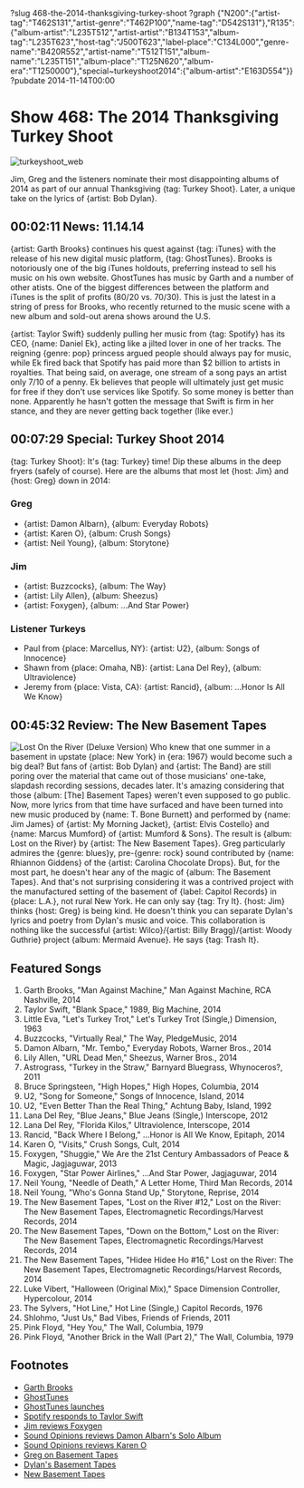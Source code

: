 ?slug 468-the-2014-thanksgiving-turkey-shoot
?graph {"N200":{"artist-tag":"T462S131","artist-genre":"T462P100","name-tag":"D542S131"},"R135":{"album-artist":"L235T512","artist-artist":"B134T153","album-tag":"L235T623","host-tag":"J500T623","label-place":"C134L000","genre-name":"B420R552","artist-name":"T512T151","album-name":"L235T151","album-place":"T125N620","album-era":"T1250000"},"special~turkeyshoot2014":{"album-artist":"E163D554"}}
?pubdate 2014-11-14T00:00

# Show 468: The 2014 Thanksgiving Turkey Shoot 
![turkeyshoot_web](http://static.soundopinions.org/images/2014/turkeyshoot_web.jpg)

Jim, Greg and the listeners nominate their most disappointing albums of 2014 as part of our annual Thanksgiving {tag: Turkey Shoot}. Later, a unique take on the lyrics of {artist: Bob Dylan}. 


## 00:02:11 News: 11.14.14
{artist: Garth Brooks} continues his quest against {tag: iTunes} with the release of his new digital music platform, {tag: GhostTunes}. Brooks is notoriously one of the big iTunes holdouts, preferring instead to sell his music on his own website. GhostTunes has music by Garth and a number of other atists. One of the biggest differences between the platform and iTunes is the split of profits (80/20 vs. 70/30). This is just the latest in a string of press for Brooks, who recently returned to the music scene with a new album and sold-out arena shows around the U.S. 

{artist: Taylor Swift} suddenly pulling her music from {tag: Spotify} has its CEO, {name: Daniel Ek}, acting like a jilted lover in one of her tracks. The reigning {genre: pop} princess argued people should always pay for music, while Ek fired back that Spotify has paid more than $2 billion to artists in royalties. That being said, on average, one stream of a song pays an artist only 7/10 of a penny. Ek believes that people will ultimately just get music for free if they don't use services like Spotify. So some money is better than none. Apparently he hasn't gotten the message that Swift is firm in her stance, and they are never getting back together (like ever.)


## 00:07:29 Special: Turkey Shoot 2014
{tag: Turkey Shoot}: It's {tag: Turkey} time! Dip these albums in the deep fryers (safely of course). Here are the albums that most let {host: Jim} and {host: Greg} down in 2014:

### Greg 
- {artist: Damon Albarn}, {album: Everyday Robots}
- {artist: Karen O}, {album: Crush Songs}
- {artist: Neil Young}, {album: Storytone}

### Jim	
- {artist: Buzzcocks}, {album: The Way}
- {artist: Lily Allen}, {album: Sheezus}
- {artist: Foxygen}, {album: ...And Star Power}
	
### Listener Turkeys
- Paul from {place: Marcellus, NY}: {artist: U2}, {album: Songs of Innocence}
- Shawn from {place: Omaha, NB}: {artist: Lana Del Rey}, {album: Ultraviolence}
- Jeremy from {place: Vista, CA}: {artist: Rancid}, {album: ...Honor Is All We Know}


## 00:45:32 Review: The New Basement Tapes
![Lost On the River (Deluxe Version)](http://is1.mzstatic.com/image/thumb/Music4/v4/fd/94/5c/fd945cc1-8d46-2d2e-5ecb-fc0e2c7d0489/source/600x600bb.jpg "906927303/906932930")
Who knew that one summer in a basement in upstate {place: New York} in {era: 1967} would become such a big deal? But fans of {artist: Bob Dylan} and {artist: The Band} are still poring over the material that came out of those musicians' one-take, slapdash recording sessions, decades later. It's amazing considering that those {album: [The] Basement Tapes} weren't even supposed to go public. Now, more lyrics from that time have surfaced and have been turned into new music produced by {name: T. Bone Burnett} and performed by {name: Jim James} of {artist: My Morning Jacket}, {artist: Elvis Costello} and {name: Marcus Mumford} of {artist: Mumford & Sons}. The result is {album: Lost on the River} by {artist: The New Basement Tapes}. Greg particularly admires the {genre: blues}y, pre-{genre: rock} sound contributed by {name: Rhiannon Giddens} of the {artist: Carolina Chocolate Drops}. But, for the most part, he doesn't hear any of the magic of {album: The Basement Tapes}. And that's not surprising considering it was a contrived project with the manufactured setting of the basement of {label: Capitol Records} in {place: L.A.}, not rural New York. He can only say {tag: Try It}. {host: Jim} thinks {host: Greg} is being kind. He doesn't think you can separate Dylan's lyrics and poetry from Dylan's music and voice. This collaboration is nothing like the successful {artist: Wilco}/{artist: Billy Bragg}/{artist: Woody Guthrie} project {album: Mermaid Avenue}. He says {tag: Trash It}.


## Featured Songs

1. Garth Brooks, "Man Against Machine," Man Against Machine, RCA Nashville, 2014 
1. Taylor Swift, "Blank Space," 1989, Big Machine, 2014 
1. Little Eva, "Let's Turkey Trot," Let's Turkey Trot (Single,) Dimension, 1963 
1. Buzzcocks, "Virtually Real," The Way, PledgeMusic, 2014 
1. Damon Albarn, "Mr. Tembo," Everyday Robots, Warner Bros., 2014 
1. Lily Allen, "URL Dead Men," Sheezus, Warner Bros., 2014 
1. Astrograss, "Turkey in the Straw," Barnyard Bluegrass, Whynoceros?, 2011 
1. Bruce Springsteen, "High Hopes," High Hopes, Columbia, 2014 
1. U2, "Song for Someone," Songs of Innocence, Island, 2014 
1. U2, "Even Better Than the Real Thing," Achtung Baby, Island, 1992 
1. Lana Del Rey, "Blue Jeans," Blue Jeans (Single,) Interscope, 2012 
1. Lana Del Rey, "Florida Kilos," Ultraviolence, Interscope, 2014 
1. Rancid, "Back Where I Belong," …Honor is All We Know, Epitaph, 2014 
1. Karen O, "Visits," Crush Songs, Cult, 2014 
1. Foxygen, "Shuggie," We Are the 21st Century Ambassadors of Peace & Magic, Jagjaguwar, 2013 
1. Foxygen, "Star Power Airlines," …And Star Power, Jagjaguwar, 2014 
1. Neil Young, "Needle of Death," A Letter Home, Third Man Records, 2014 
1. Neil Young, "Who's Gonna Stand Up," Storytone, Reprise, 2014 
1. The New Basement Tapes, "Lost on the River #12," Lost on the River: The New Basement Tapes, Electromagnetic Recordings/Harvest Records, 2014 
1. The New Basement Tapes, "Down on the Bottom," Lost on the River: The New Basement Tapes, Electromagnetic Recordings/Harvest Records, 2014 
1. The New Basement Tapes, "Hidee Hidee Ho #16," Lost on the River: The New Basement Tapes, Electromagnetic Recordings/Harvest Records, 2014 
1. Luke Vibert, "Halloween (Original Mix)," Space Dimension Controller, Hypercolour, 2014 
1. The Sylvers, "Hot Line," Hot Line (Single,) Capitol Records, 1976 
1. Shlohmo, "Just Us," Bad Vibes, Friends of Friends, 2011 
1. Pink Floyd, "Hey You," The Wall, Columbia, 1979 
1. Pink Floyd, "Another Brick in the Wall (Part 2)," The Wall, Columbia, 1979 


## Footnotes
- [Garth Brooks](http://mam.garthbrooks.com/)
- [GhostTunes](https://www.ghosttunes.com/)
- [GhostTunes launches](http://www.billboard.com/biz/articles/news/digital-and-mobile/6312271/ghost-tunes-garth-brooks-itunes-alternative-launches-in)
- [Spotify responds to Taylor Swift](http://www.rollingstone.com/music/news/spotify-founder-to-taylor-swift-our-interests-are-totally-aligned-with-yours-20141112)
- [Jim reviews Foxygen](http://www.wbez.org/blogs/jim-derogatis/2013-02/pastiche-or-parody-foxygen-much-more-sum-its-parts-105631)
- [Sound Opinions reviews Damon Albarn's Solo Album](http://www.soundopinions.org/show/440/#damonalbarn)
- [Sound Opinions reviews Karen O](http://www.soundopinions.org/show/461/#kareno)
- [Greg on Basement Tapes](http://www.chicagotribune.com/entertainment/music/kot/ct-dylan-basement-tapes-20141107-column.html#page=1)
- [Dylan's Basement Tapes](http://www.bobdylan.com/us/music/basement-tapes)
- [New Basement Tapes](http://www.thenewbasementtapes.com/)
